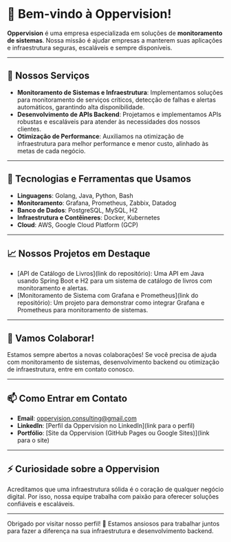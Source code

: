 # 👋 Bem-vindo à Oppervision!

**Oppervision** é uma empresa especializada em soluções de **monitoramento de sistemas**. Nossa missão é ajudar empresas a manterem suas aplicações e infraestrutura seguras, escaláveis e sempre disponíveis.

---

## 👀 Nossos Serviços
- **Monitoramento de Sistemas e Infraestrutura**: Implementamos soluções para monitoramento de serviços críticos, detecção de falhas e alertas automáticos, garantindo alta disponibilidade.
- **Desenvolvimento de APIs Backend**: Projetamos e implementamos APIs robustas e escaláveis para atender às necessidades dos nossos clientes.
- **Otimização de Performance**: Auxiliamos na otimização de infraestrutura para melhor performance e menor custo, alinhado às metas de cada negócio.

---

## 🌱 Tecnologias e Ferramentas que Usamos
- **Linguagens**: Golang, Java, Python, Bash
- **Monitoramento**: Grafana, Prometheus, Zabbix, Datadog
- **Banco de Dados**: PostgreSQL, MySQL, H2
- **Infraestrutura e Contêineres**: Docker, Kubernetes
- **Cloud**: AWS, Google Cloud Platform (GCP)

---

## 📈 Nossos Projetos em Destaque
- [API de Catálogo de Livros](link do repositório): Uma API em Java usando Spring Boot e H2 para um sistema de catálogo de livros com monitoramento e alertas.
- [Monitoramento de Sistema com Grafana e Prometheus](link do repositório): Um projeto para demonstrar como integrar Grafana e Prometheus para monitoramento de sistemas.

---

## 🤝 Vamos Colaborar!
Estamos sempre abertos a novas colaborações! Se você precisa de ajuda com monitoramento de sistemas, desenvolvimento backend ou otimização de infraestrutura, entre em contato conosco.

---

## 📫 Como Entrar em Contato
- **Email**: oppervision.consulting@gmail.com
- **LinkedIn**: [Perfil da Oppervision no LinkedIn](link para o perfil)
- **Portfólio**: [Site da Oppervision (GitHub Pages ou Google Sites)](link para o site)

---

## ⚡ Curiosidade sobre a Oppervision
Acreditamos que uma infraestrutura sólida é o coração de qualquer negócio digital. Por isso, nossa equipe trabalha com paixão para oferecer soluções confiáveis e escaláveis.

---

Obrigado por visitar nosso perfil! 🎉 Estamos ansiosos para trabalhar juntos para fazer a diferença na sua infraestrutura e desenvolvimento backend.
